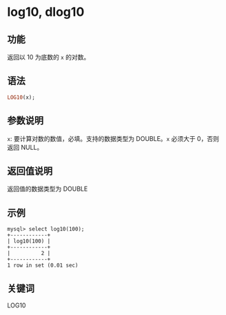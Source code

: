 # log10, dlog10

## 功能

返回以 10 为底数的 `x` 的对数。

## 语法

```Haskell
LOG10(x);
```

## 参数说明

`x`: 要计算对数的数值，必填。支持的数据类型为 DOUBLE。`x` 必须大于 0，否则返回 NULL。

## 返回值说明

返回值的数据类型为 DOUBLE

## 示例

```Plain Text
mysql> select log10(100);
+------------+
| log10(100) |
+------------+
|          2 |
+------------+
1 row in set (0.01 sec)
```

## 关键词

LOG10
